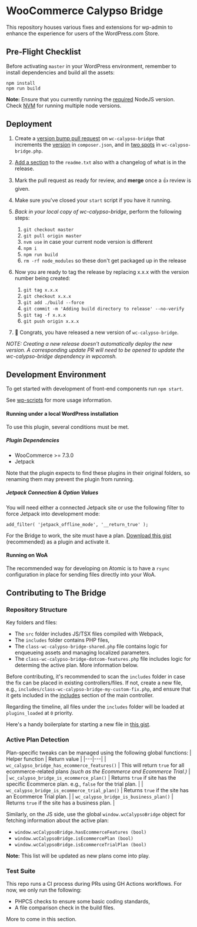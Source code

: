 
# WooCommerce Calypso Bridge

This repository houses various fixes and extensions for wp-admin to enhance the experience for users of the WordPress.com Store.

## Pre-Flight Checklist

Before activating `master` in your WordPress environment, remember to install dependencies and build all the assets:
```
npm install
npm run build
```
**Note:** Ensure that you currently running the [required](https://github.com/Automattic/wc-calypso-bridge/blob/master/.nvmrc) NodeJS version. Check [NVM](https://www.npmjs.com/package/nvm) for running multiple node versions.

## Deployment

1. Create a [version bump pull request](https://github.com/Automattic/wc-calypso-bridge/pull/613/files) on `wc-calypso-bridge` that increments the [version](https://github.com/Automattic/wc-calypso-bridge/blob/master/composer.json#L3) in `composer.json`, and in [two spots](https://github.com/Automattic/wc-calypso-bridge/blob/master/wc-calypso-bridge.php#L33) in `wc-calypso-bridge.php`.
2. [Add a section](https://github.com/Automattic/wc-calypso-bridge/blob/master/readme.txt#L23-L26) to the `readme.txt` also with a changelog of what is in the release.
3. Mark the pull request as ready for review, and **merge** once a 👍 review is given.
4. Make sure you've closed your `start` script if you have it running.
5. *Back in your local copy of wc-calypso-bridge*, perform the following steps:
    1. `git checkout master`
    2. `git pull origin master`
    3. `nvm use` in case your current node version is different
    4. `npm i`
    5. `npm run build`
    6. `rm -rf node_modules` so these don't get packaged up in the release

6. Now you are ready to tag the release by replacing x.x.x with the version number being created:
    1. `git tag x.x.x`
    2. `git checkout x.x.x`
    3. `git add ./build --force`
    4. `git commit -m 'Adding build directory to release' --no-verify`
    5. `git tag -f x.x.x`
    6. `git push origin x.x.x`
7. 🎊 Congrats, you have released a new version of `wc-calypso-bridge`.

_NOTE: Creating a new release doesn't automatically deploy the new version. A corresponding update PR will need to be opened to update the wc-calypso-bridge dependency in wpcomsh._

## Development Environment

To get started with development of front-end components run `npm start`.

See [wp-scripts](https://github.com/WordPress/gutenberg/tree/master/packages/scripts) for more usage information.

#### Running under a local WordPress installation
To use this plugin, several conditions must be met.

##### Plugin Dependencies

- WooCommerce >= 7.3.0
- Jetpack

Note that the plugin expects to find these plugins in their original folders, so renaming them may prevent the plugin from running.

##### Jetpack Connection & Option Values

You will need either a connected Jetpack site or use the following filter to force Jetpack into development mode:

`add_filter( 'jetpack_offline_mode', '__return_true' );`

For the Bridge to work, the site must have a plan. [Download this gist](https://gist.github.com/moon0326/cac46c70a2cee81b61faef517fef7178) (recommended) as a plugin and activate it.

#### Running on WoA

The recommended way for developing on Atomic is to have a `rsync` configuration in place for sending files directly into your WoA.


## Contributing to The Bridge

### Repository Structure

Key folders and files:

- The `src` folder includes JS/TSX files compiled with Webpack,
- The `includes` folder contains PHP files,
- The `class-wc-calypso-bridge-shared.php` file contains logic for enqueueing assets and managing localized parameters.
- The `class-wc-calypso-bridge-dotcom-features.php` file includes logic for determing the active plan. More information below.

Before contributing, it's recommended to scan the `includes` folder in case the fix can be placed in existing controllers/files. If not, create a new file, e.g., `includes/class-wc-calypso-bridge-my-custom-fix.php`, and ensure that it gets included in the [includes](https://github.com/Automattic/wc-calypso-bridge/blob/master/class-wc-calypso-bridge.php#L100-L122) section of the main controller.

Regarding the timeline, all files under the `includes` folder will be loaded at `plugins_loaded` at `0` priority.

Here's a handy boilerplate for starting a new file in [this gist](https://gist.github.com/somewherewarm-snippets/ee3d68b9bfb56232fdd94a2edbcfd25e).

### Active Plan Detection

Plan-specific tweaks can be managed using the following global functions:
| Helper function |  Return value  |
|---|---|
| `wc_calypso_bridge_has_ecommerce_features()`   | This will return `true` for all ecommerce-related plans *(such as the Ecommerce and Ecommerce Trial.)* |
| `wc_calypso_bridge_is_ecommerce_plan()`   | Returns `true` if site has the specific Ecommerce plan. e.g., `false` for the trial plan. |
| `wc_calypso_bridge_is_ecommerce_trial_plan()`  |  Returns `true` if the site has an Ecommerce Trial plan. |
| `wc_calypso_bridge_is_business_plan()` | Returns `true` if the site has a business plan. |

Similarly, on the JS side, use the global `window.wcCalypsoBridge` object for fetching information about the active plan:
- `window.wcCalypsoBridge.hasEcommerceFeatures (bool)`
- `window.wcCalypsoBridge.isEcommercePlan (bool)`
- `window.wcCalypsoBridge.isEcommerceTrialPlan (bool)`

**Note:** This list will be updated as new plans come into play.

### Test Suite

This repo runs a CI process during PRs using GH Actions workflows. For now, we only run the following:
- PHPCS checks to ensure some basic coding standards,
- A file comparison check in the build files.

More to come in this section.
